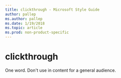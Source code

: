 ```yaml
---
title: clickthrough - Microsoft Style Guide
author: pallep
ms.author: pallep
ms.date: 1/19/2018
ms.topic: article
ms.prod: non-product-specific
---
```


# clickthrough

One word. Don't use in content for a general audience. 
